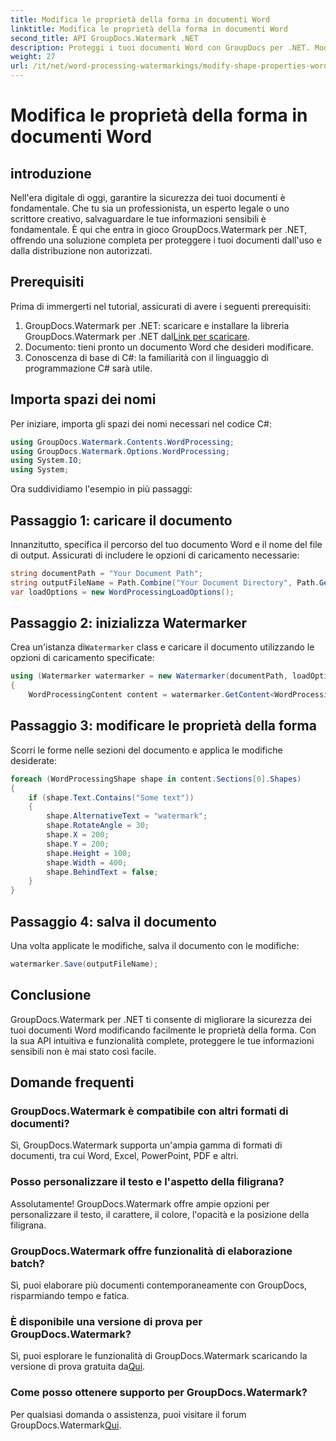 ```yaml
---
title: Modifica le proprietà della forma in documenti Word
linktitle: Modifica le proprietà della forma in documenti Word
second_title: API GroupDocs.Watermark .NET
description: Proteggi i tuoi documenti Word con GroupDocs per .NET. Modifica facilmente le proprietà della forma per una maggiore sicurezza.
weight: 27
url: /it/net/word-processing-watermarkings/modify-shape-properties-word-docs/
---
```


# Modifica le proprietà della forma in documenti Word

## introduzione
Nell'era digitale di oggi, garantire la sicurezza dei tuoi documenti è fondamentale. Che tu sia un professionista, un esperto legale o uno scrittore creativo, salvaguardare le tue informazioni sensibili è fondamentale. È qui che entra in gioco GroupDocs.Watermark per .NET, offrendo una soluzione completa per proteggere i tuoi documenti dall'uso e dalla distribuzione non autorizzati.
## Prerequisiti
Prima di immergerti nel tutorial, assicurati di avere i seguenti prerequisiti:
1.  GroupDocs.Watermark per .NET: scaricare e installare la libreria GroupDocs.Watermark per .NET dal[Link per scaricare](https://releases.groupdocs.com/Watermark/net/).
2. Documento: tieni pronto un documento Word che desideri modificare.
3. Conoscenza di base di C#: la familiarità con il linguaggio di programmazione C# sarà utile.

## Importa spazi dei nomi
Per iniziare, importa gli spazi dei nomi necessari nel codice C#:
```csharp
using GroupDocs.Watermark.Contents.WordProcessing;
using GroupDocs.Watermark.Options.WordProcessing;
using System.IO;
using System;
```
Ora suddividiamo l'esempio in più passaggi:
## Passaggio 1: caricare il documento
Innanzitutto, specifica il percorso del tuo documento Word e il nome del file di output. Assicurati di includere le opzioni di caricamento necessarie:
```csharp
string documentPath = "Your Document Path";
string outputFileName = Path.Combine("Your Document Directory", Path.GetFileName(documentPath));
var loadOptions = new WordProcessingLoadOptions();
```
## Passaggio 2: inizializza Watermarker
Crea un'istanza di`Watermarker` class e caricare il documento utilizzando le opzioni di caricamento specificate:
```csharp
using (Watermarker watermarker = new Watermarker(documentPath, loadOptions))
{
    WordProcessingContent content = watermarker.GetContent<WordProcessingContent>();
```
## Passaggio 3: modificare le proprietà della forma
Scorri le forme nelle sezioni del documento e applica le modifiche desiderate:
```csharp
foreach (WordProcessingShape shape in content.Sections[0].Shapes)
{
    if (shape.Text.Contains("Some text"))
    {
        shape.AlternativeText = "watermark";
        shape.RotateAngle = 30;
        shape.X = 200;
        shape.Y = 200;
        shape.Height = 100;
        shape.Width = 400;
        shape.BehindText = false;
    }
}
```
## Passaggio 4: salva il documento
Una volta applicate le modifiche, salva il documento con le modifiche:
```csharp
watermarker.Save(outputFileName);
```
## Conclusione
GroupDocs.Watermark per .NET ti consente di migliorare la sicurezza dei tuoi documenti Word modificando facilmente le proprietà della forma. Con la sua API intuitiva e funzionalità complete, proteggere le tue informazioni sensibili non è mai stato così facile.

## Domande frequenti
### GroupDocs.Watermark è compatibile con altri formati di documenti?
Sì, GroupDocs.Watermark supporta un'ampia gamma di formati di documenti, tra cui Word, Excel, PowerPoint, PDF e altri.
### Posso personalizzare il testo e l'aspetto della filigrana?
Assolutamente! GroupDocs.Watermark offre ampie opzioni per personalizzare il testo, il carattere, il colore, l'opacità e la posizione della filigrana.
### GroupDocs.Watermark offre funzionalità di elaborazione batch?
Sì, puoi elaborare più documenti contemporaneamente con GroupDocs, risparmiando tempo e fatica.
### È disponibile una versione di prova per GroupDocs.Watermark?
 Sì, puoi esplorare le funzionalità di GroupDocs.Watermark scaricando la versione di prova gratuita da[Qui](https://releases.groupdocs.com/).
### Come posso ottenere supporto per GroupDocs.Watermark?
 Per qualsiasi domanda o assistenza, puoi visitare il forum GroupDocs.Watermark[Qui](https://forum.groupdocs.com/c/watermark/19).